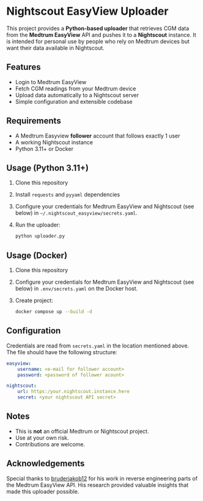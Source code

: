 # Nightscout EasyView Uploader

This project provides a **Python-based uploader** that retrieves CGM data from the **Medtrum EasyView**  API and pushes it to a **Nightscout** instance. It is intended for personal use by people who rely on Medtrum devices but want their data available in Nightscout.

## Features

- Login to Medtrum EasyView
- Fetch CGM readings from your Medtrum device
- Upload data automatically to a Nightscout server
- Simple configuration and extensible codebase

## Requirements

- A Medtrum Easyview **follower** account that follows exactly 1 user
- A working Nightscout instance
- Python 3.11+ or Docker

## Usage (Python 3.11+)

1. Clone this repository
2. Install `requests` and `pyyaml` dependencies
3. Configure your credentials for Medtrum EasyView and Nightscout (see below) in `~/.nightscout_easyview/secrets.yaml`.
4. Run the uploader:

   ```bash
   python uploader.py
   ```

## Usage (Docker)

1. Clone this repository
2. Configure your credentials for Medtrum EasyView and Nightscout (see below) in `.env/secrets.yaml` on the Docker host.
3. Create project:

    ```bash
    docker compose up --build -d 
    ```

## Configuration

Credentials are read from `secrets.yaml` in the location mentioned above. The file should have the following structure:

```yaml
easyview:
    username: <e-mail for follower account>
    password: <password of follower acount>

nightscout:
    url: https:/your.nightscout.instance.here
    secret: <your nightscout API secret>
```

## Notes

- This is **not** an official Medtrum or Nightscout project.
- Use at your own risk.
- Contributions are welcome.

## Acknowledgements

Special thanks to [bruderjakob12](https://gist.github.com/bruderjakob12/b492e5c0b32e421d6fc9ee6f86d5f2dd) for his work in reverse engineering parts of the Medtrum EasyView API. His research provided valuable insights that made this uploader possible.
